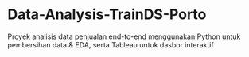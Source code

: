 # Data-Analysis-TrainDS-Porto
Proyek analisis data penjualan end-to-end menggunakan Python untuk pembersihan data &amp; EDA, serta Tableau untuk dasbor interaktif
